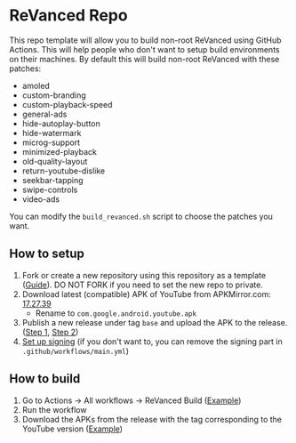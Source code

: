 # ReVanced Repo
This repo template will allow you to build non-root ReVanced using GitHub Actions. This will help people who don't want to setup build environments on their machines.
By default this will build non-root ReVanced with these patches:

- amoled
- custom-branding
- custom-playback-speed
- general-ads
- hide-autoplay-button
- hide-watermark
- microg-support
- minimized-playback
- old-quality-layout
- return-youtube-dislike
- seekbar-tapping
- swipe-controls
- video-ads

You can modify the `build_revanced.sh` script to choose the patches you want.

## How to setup
1. Fork or create a new repository using this repository as a template ([Guide](https://docs.github.com/en/repositories/creating-and-managing-repositories/creating-a-repository-from-a-template)). DO NOT FORK if you need to set the new repo to private.
2. Download latest (compatible) APK of YouTube from APKMirror.com: [17.27.39](https://www.apkmirror.com/apk/google-inc/youtube/youtube-17-27-39-release/)
     - Rename to `com.google.android.youtube.apk`
3. Publish a new release under tag `base` and upload the APK to the release. ([Step 1](images/release_1.png), [Step 2](images/release_2.png))
4. [Set up signing](signing.md) (if you don't want to, you can remove the signing part in `.github/workflows/main.yml`)

## How to build
1. Go to Actions -> All workflows -> ReVanced Build ([Example](images/workflow_run.png))
2. Run the workflow
3. Download the APKs from the release with the tag corresponding to the YouTube version ([Example](images/build_release.png))
